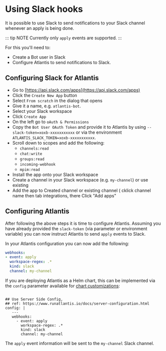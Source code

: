 # Using Slack hooks

It is possible to use Slack to send notifications to your Slack channel whenever an apply is being done.

::: tip NOTE
Currently only `apply` events are supported.
:::

For this you'll need to:

* Create a Bot user in Slack
* Configure Atlantis to send notifications to Slack.

## Configuring Slack for Atlantis

* Go to [https://api.slack.com/apps](https://api.slack.com/apps)
* Click the `Create New App` button
* Select `From scratch` in the dialog that opens
* Give it a name, e.g. `atlantis-bot`.
* Select your Slack workspace
* Click `Create App`
* On the left go to `oAuth & Permissions`
* Copy the `Bot User OAuth Token` and provide it to Atlantis by using `--slack-token=xoxb-xxxxxxxxxxx` or via the environment `ATLANTIS_SLACK_TOKEN=xoxb-xxxxxxxxxxx`.
* Scroll down to scopes and add the following:
  * `channels:read`
  * `chat:write`
  * `groups:read`
  * `incoming-webhook`
  * `mpim:read`
* Install the app onto your Slack workspace
* Create a channel in your Slack workspace (e.g. `my-channel`) or use existing
* Add the app to Created channel or existing channel ( cklick channel name then tab integrations, there Click "Add apps"

## Configuring Atlantis

After following the above steps it is time to configure Atlantis. Assuming you have already provided the `slack-token` (via parameter or environment variable) you can now instruct Atlantis to send `apply` events to Slack.

In your Atlantis configuration you can now add the following:

```yaml
webhooks:
- event: apply
  workspace-regex: .*
  kind: slack
  channel: my-channel
```

If you are deploying Atlantis as a Helm chart, this can be implemented via the `config` parameter available for [chart customizations](https://github.com/runatlantis/helm-charts#customization):

```

## Use Server Side Config,
## ref: https://www.runatlantis.io/docs/server-configuration.html
config: |
   ---
   webhooks:
     - event: apply
       workspace-regex: .*
       kind: slack
       channel: my-channel
```



The `apply` event information will be sent to the `my-channel` Slack channel.
